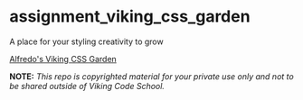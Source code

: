assignment_viking_css_garden
============================

A place for your styling creativity to grow

[Alfredo's Viking CSS Garden](https://alfasf.github.io/assignment_viking_css_garden/)



**NOTE:** *This repo is copyrighted material for your private use only and not to be shared outside of Viking Code School.*


